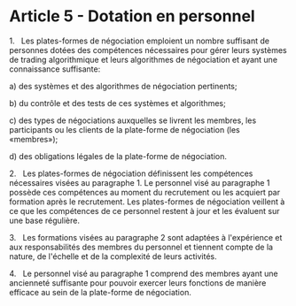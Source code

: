 # Article 5 - Dotation en personnel


1.   Les plates-formes de négociation emploient un nombre suffisant de personnes dotées des compétences nécessaires pour gérer leurs systèmes de trading algorithmique et leurs algorithmes de négociation et ayant une connaissance suffisante:

a) des systèmes et des algorithmes de négociation pertinents;

b) du contrôle et des tests de ces systèmes et algorithmes;

c) des types de négociations auxquelles se livrent les membres, les participants ou les clients de la plate-forme de négociation (les «membres»);

d) des obligations légales de la plate-forme de négociation.

2.   Les plates-formes de négociation définissent les compétences nécessaires visées au paragraphe 1. Le personnel visé au paragraphe 1 possède ces compétences au moment du recrutement ou les acquiert par formation après le recrutement. Les plates-formes de négociation veillent à ce que les compétences de ce personnel restent à jour et les évaluent sur une base régulière.

3.   Les formations visées au paragraphe 2 sont adaptées à l'expérience et aux responsabilités des membres du personnel et tiennent compte de la nature, de l'échelle et de la complexité de leurs activités.

4.   Le personnel visé au paragraphe 1 comprend des membres ayant une ancienneté suffisante pour pouvoir exercer leurs fonctions de manière efficace au sein de la plate-forme de négociation.

